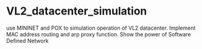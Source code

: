 VL2_datacenter_simulation
=========================

use MININET and POX to simulation operation of VL2 datacenter. Implement MAC address routing and arp proxy function. Show the power of Software Defined Network
